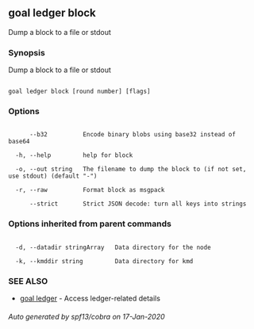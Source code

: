 ## goal ledger block



Dump a block to a file or stdout



### Synopsis



Dump a block to a file or stdout



```

goal ledger block [round number] [flags]

```



### Options



```

      --b32          Encode binary blobs using base32 instead of base64

  -h, --help         help for block

  -o, --out string   The filename to dump the block to (if not set, use stdout) (default "-")

  -r, --raw          Format block as msgpack

      --strict       Strict JSON decode: turn all keys into strings

```



### Options inherited from parent commands



```

  -d, --datadir stringArray   Data directory for the node

  -k, --kmddir string         Data directory for kmd

```



### SEE ALSO



* [goal ledger](../ledger/)	 - Access ledger-related details


###### Auto generated by spf13/cobra on 17-Jan-2020

